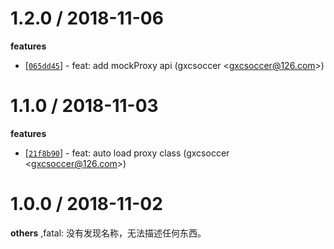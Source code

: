 
1.2.0 / 2018-11-06
==================

**features**
  * [[`065dd45`](http://github.com/eggjs/egg-rpc/commit/065dd45647f4825c9c7ec5d391215d8e7c94643c)] - feat: add mockProxy api (gxcsoccer <<gxcsoccer@126.com>>)

1.1.0 / 2018-11-03
==================

**features**
  * [[`21f8b90`](http://github.com/eggjs/egg-rpc/commit/21f8b904fd3c72394b6ff81bba6da454e19b0d5b)] - feat: auto load proxy class (gxcsoccer <<gxcsoccer@126.com>>)

1.0.0 / 2018-11-02
==================

**others**
,fatal: 没有发现名称，无法描述任何东西。

